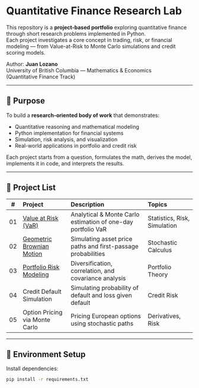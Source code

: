 # Quantitative Finance Research Lab

This repository is a **project-based portfolio** exploring quantitative finance through short research problems implemented in Python.  
Each project investigates a core concept in trading, risk, or financial modeling — from Value-at-Risk to Monte Carlo simulations and credit scoring models.

Author: **Juan Lozano**  
University of British Columbia — Mathematics & Economics  
(Quantitative Finance Track)

---

## 🎯 Purpose

To build a **research-oriented body of work** that demonstrates:
- Quantitative reasoning and mathematical modeling
- Python implementation for financial systems
- Simulation, risk analysis, and visualization
- Real-world applications in portfolio and credit risk

Each project starts from a question, formulates the math, derives the model, implements it in code, and interprets the results.

---

## 🧩 Project List

| # | Project | Description | Topics |
|:-:|:--|:--|:--|
| 01 | [Value at Risk (VaR)](projects/01_value_at_risk) | Analytical & Monte Carlo estimation of one-day portfolio VaR | Statistics, Risk, Simulation |
| 02 | [Geometric Brownian Motion](projects/02_gbm_simulation) | Simulating asset price paths and first-passage probabilities | Stochastic Calculus |
| 03 | [Portfolio Risk Modeling](projects/03_portfolio_risk) | Diversification, correlation, and covariance analysis | Portfolio Theory |
| 04 | Credit Default Simulation | Simulating probability of default and loss given default | Credit Risk |
| 05 | Option Pricing via Monte Carlo | Pricing European options using stochastic paths | Derivatives, Risk |

---

## 🧮 Environment Setup

Install dependencies:
```bash
pip install -r requirements.txt